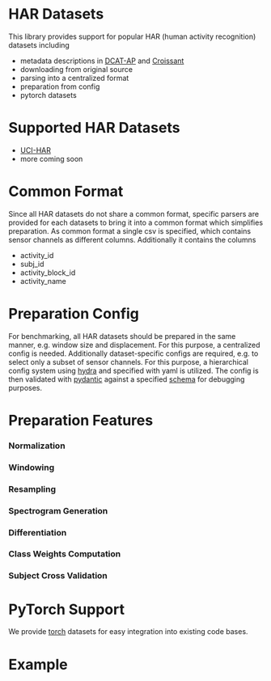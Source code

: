 # HAR Datasets

This library provides support for popular HAR (human activity recognition) datasets including

- metadata descriptions in [DCAT-AP](https://www.dcat-ap.de/) and [Croissant](https://github.com/mlcommons/croissant)
- downloading from original source
- parsing into a centralized format
- preparation from config
- pytorch datasets

# Supported HAR Datasets

- [UCI-HAR](https://archive.ics.uci.edu/dataset/240/human+activity+recognition+using+smartphones)
- more coming soon

# Common Format

Since all HAR datasets do not share a common format, specific parsers are provided for each datasets to bring it into a common format which simplifies preparation. As common format a single csv is specified, which contains sensor channels as different columns. Additionally it contains the columns

- activity_id
- subj_id
- activity_block_id
- activity_name

# Preparation Config

For benchmarking, all HAR datasets should be prepared in the same manner, e.g. window size and displacement. For this purpose, a centralized config is needed. Additionally dataset-specific configs are required, e.g. to select only a subset of sensor channels. For this purpose, a hierarchical config system using [hydra](https://hydra.cc/docs/intro/) and specified with yaml is utilized. The config is then validated with [pydantic](https://docs.pydantic.dev/latest/) against a specified [schema](./src/har_datasets/schema/schema.py) for debugging purposes.

# Preparation Features

### Normalization

### Windowing

### Resampling

### Spectrogram Generation

### Differentiation

### Class Weights Computation

### Subject Cross Validation

# PyTorch Support

We provide [torch](https://pytorch.org/) datasets for easy integration into existing code bases.

# Example
